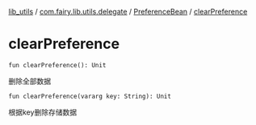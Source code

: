 [lib_utils](../../index.md) / [com.fairy.lib.utils.delegate](../index.md) / [PreferenceBean](index.md) / [clearPreference](./clear-preference.md)

# clearPreference

`fun clearPreference(): Unit`

删除全部数据

`fun clearPreference(vararg key: String): Unit`

根据key删除存储数据

